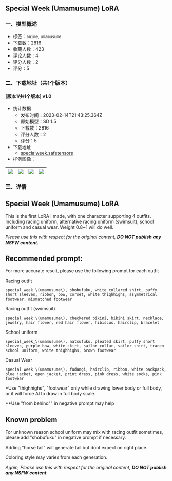 ## Special Week (Umamusume) LoRA
### 一、模型概述

- 标签：`anime`, `umamusume`
- 下载数：2816
- 收藏人数：423
- 评论人数：4
- 评分人数：2
- 评分：5

### 二、下载地址（共1个版本）

#### [版本1/共1个版本] v1.0

- 统计数据
  - 发布时间：2023-02-14T21:43:25.364Z
  - 原始模型：SD 1.5
  - 下载数：2816
  - 评分人数：2
  - 评分：5
- 下载地址
  - [specialweek.safetensors](https://civitai.com/api/download/models/9906)
- 样例图像：

| <img src="https://image.civitai.com/xG1nkqKTMzGDvpLrqFT7WA/734304ba-f3bc-438e-f4e6-ffaa0b46d600/width=450/96433.jpeg" /> | <img src="https://image.civitai.com/xG1nkqKTMzGDvpLrqFT7WA/90873e14-1665-4c0a-d605-d07c5ca5bf00/width=450/96432.jpeg" /> | <img src="https://image.civitai.com/xG1nkqKTMzGDvpLrqFT7WA/5eb84286-4b1f-428f-ee1a-5f0e60e1df00/width=450/96430.jpeg" /> | <img src="https://image.civitai.com/xG1nkqKTMzGDvpLrqFT7WA/bc895605-6007-461c-2e6c-0443682e0e00/width=450/96470.jpeg" /> |
| ---- | ---- | ---- | ---- |


### 三、详情
<h2><strong>Special Week (Umamusume) LoRA</strong></h2><p>This is the first LoRA I made, with one character supporting 4 outfits. Including racing uniform, alternative racing uniform (swimsuit), school uniform and casual wear. Weight 0.8~1 will do well.</p><p></p><p><em>Please use this with respect for the original content, </em><strong><em>DO NOT publish any NSFW content.</em></strong></p><p></p><h2><strong>Recommended prompt:</strong></h2><p>For more accurate result, please use the following prompt for each outfit</p><p></p><p>Racing outfit</p><pre><code>special week \(umamusume\), shobufuku, white collared shirt, puffy short sleeves, ribbon, bow, corset, white thighhighs, asymmetrical footwear, mismatched footwear</code></pre><p>Racing outfit (swimsuit)</p><pre><code>special week \(umamusume\), checkered bikini, bikini skirt, necklace, jewelry, hair flower, red hair flower, hibiscus, hairclip, bracelet</code></pre><p>School uniform</p><pre><code>special_week_\(umamusume\), natsufuku, pleated skirt, puffy short sleeves, purple bow, white skirt, sailor collar, sailor shirt, tracen school uniform, white thighhighs, brown footwear</code></pre><p>Casual Wear</p><pre><code>special week \(umamusume\), fudangi, hairclip, ribbon, white backpack, blue jacket, open jacket, print dress, pink dress, white socks, pink footwear</code></pre><p>*Use "thighhighs", "footwear" only while drawing lower body or full body, or it will force AI to draw in full body scale.</p><p>**Use "from behind"" in negative prompt may help</p><p></p><h2><strong>Known problem</strong></h2><p>For unknown reason school uniform may mix with racing outfit sometimes, please add "shobufuku" in negative prompt if necessary.</p><p></p><p>Adding "horse tail" will generate tail but dont expect on right place.</p><p></p><p>Coloring style may varies from each generation.</p><p></p><p><em>Again, Please use this with respect for the original content, </em><strong><em>DO NOT publish any NSFW content.</em></strong></p>